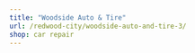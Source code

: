 ```yaml
---
title: "Woodside Auto & Tire"
url: /redwood-city/woodside-auto-and-tire-3/
shop: car repair
---
```

